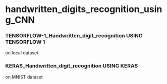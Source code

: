 # handwritten_digits_recognition_using_CNN


### TENSORFLOW-1_Handwritten_digit_recognition USING TENSORFLOW 1
on local dataset




### KERAS_Handwritten_digit_recognition USING KERAS
on MNIST dataset
